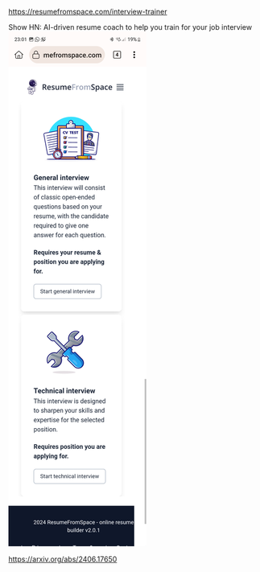 https://resumefromspace.com/interview-trainer

Show HN: AI-driven resume coach to help you train for your job interview
![](_asset/Screenshot_20240627_230128_Kiwi%20Browser.jpg)


https://arxiv.org/abs/2406.17650